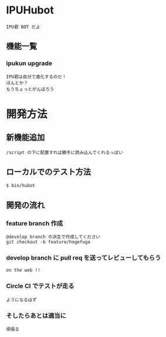 # IPUHubot
    IPU君 BOT だよ
## 機能一覧
### ipukun upgrade
    IPU君は自分で進化するのだ！
    ほんとか？
    もうちょっとがんばろう

# 開発方法
## 新機能追加
    /script の下に配置すれば勝手に読み込んでくれるっぽい
## ローカルでのテスト方法
    $ bin/hubot
## 開発の流れ
### feature branch 作成
    @develop branch の派生で作成してください
    git checkout -b feature/hogefuga
### develop branch に pull req を送ってレビューしてもらう
    on the web !!
### Circle CI でテストが走る
    ようになるはず
### そしたらあとは適当に
    頑張る
